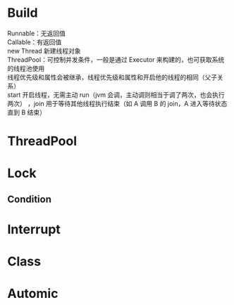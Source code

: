 # Build
Runnable：无返回值  
Callable：有返回值  
new Thread  新建线程对象  
ThreadPool：可控制并发条件，一般是通过 Executor 来构建的，也可获取系统的线程池使用  
线程优先级和属性会被继承，线程优先级和属性和开启他的线程的相同（父子关系）  
start 开启线程，无需主动 run（jvm 会调，主动调则相当于调了两次，也会执行两次）  ，join 用于等待其他线程执行结束（如 A 调用 B 的 join，A 进入等待状态直到 B 结束）
# ThreadPool
# Lock
## Condition
# Interrupt
# Class
# Automic
